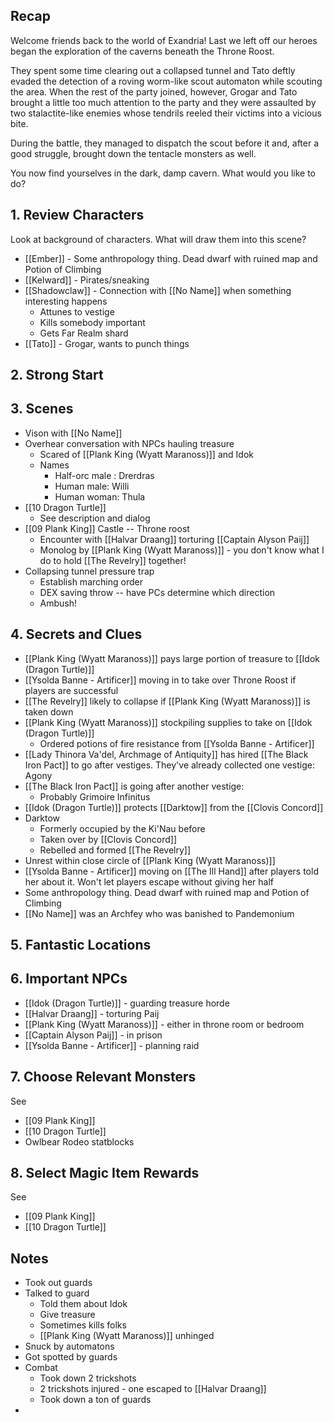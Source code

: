 ## Recap

Welcome friends back to the world of Exandria! Last we left off our heroes began the exploration of the caverns beneath the Throne Roost.

They spent some time clearing out a collapsed tunnel and Tato deftly evaded the detection of a roving worm-like scout automaton while scouting the area. When the rest of the party joined, however, Grogar and Tato brought a little too much attention to the party and they were assaulted by two stalactite-like enemies whose tendrils reeled their victims into a vicious bite.

During the battle, they managed to dispatch the scout before it and, after a good struggle, brought down the tentacle monsters as well.

You now find yourselves in the dark, damp cavern. What would you like to do?


## 1. Review Characters

Look at background of characters. What will draw them into this scene?

* [[Ember]] - Some anthropology thing. Dead dwarf with ruined map and Potion of Climbing
* [[Kelward]] - Pirates/sneaking
* [[Shadowclaw]] - Connection with [[No Name]] when something interesting happens
	* Attunes to vestige
	* Kills somebody important
	* Gets Far Realm shard
* [[Tato]] - Grogar, wants to punch things

## 2. Strong Start

## 3. Scenes

* Vison with [[No Name]]
* Overhear conversation with NPCs hauling treasure
	* Scared of [[Plank King (Wyatt Maranoss)]] and Idok
	* Names
		* Half-orc male : Drerdras
		* Human male: Willi
		* Human woman: Thula
* [[10 Dragon Turtle]]
	* See description and dialog
* [[09 Plank King]] Castle -- Throne roost
	* Encounter with [[Halvar Draang]] torturing [[Captain Alyson Paij]]
	* Monolog by [[Plank King (Wyatt Maranoss)]] - you don't know what I do to hold [[The Revelry]] together!
* Collapsing tunnel pressure trap
	* Establish marching order
	* DEX saving throw -- have PCs determine which direction
	* Ambush!

## 4. Secrets and Clues

* [[Plank King (Wyatt Maranoss)]] pays large portion of treasure to [[Idok (Dragon Turtle)]]
* [[Ysolda Banne - Artificer]] moving in to take over Throne Roost if players are successful
* [[The Revelry]] likely to collapse if [[Plank King (Wyatt Maranoss)]] is taken down
* [[Plank King (Wyatt Maranoss)]] stockpiling supplies to take on [[Idok (Dragon Turtle)]]
	* Ordered potions of fire resistance from [[Ysolda Banne - Artificer]]
* [[Lady Thinora Va'del, Archmage of Antiquity]] has hired [[The Black Iron Pact]] to go after vestiges. They've already collected one vestige: Agony
* [[The Black Iron Pact]] is going after another vestige: 
	* Probably Grimoire Infinitus
* [[Idok (Dragon Turtle)]] protects [[Darktow]] from the [[Clovis Concord]]
* Darktow
	* Formerly occupied by the Ki'Nau before
	* Taken over by [[Clovis Concord]]
	* Rebelled and formed [[The Revelry]]
* Unrest within close circle of [[Plank King (Wyatt Maranoss)]]
* [[Ysolda Banne - Artificer]] moving on [[The Ill Hand]] after players told her about it. Won't let players escape without giving her half
* Some anthropology thing. Dead dwarf with ruined map and Potion of Climbing
* [[No Name]] was an Archfey who was banished to Pandemonium

## 5. Fantastic Locations

## 6. Important NPCs

* [[Idok (Dragon Turtle)]] - guarding treasure horde
* [[Halvar Draang]] - torturing Paij
* [[Plank King (Wyatt Maranoss)]] - either in throne room or bedroom
* [[Captain Alyson Paij]] - in prison
* [[Ysolda Banne - Artificer]] - planning raid

## 7. Choose Relevant Monsters

See
* [[09 Plank King]]
* [[10 Dragon Turtle]]
* Owlbear Rodeo statblocks

## 8. Select Magic Item Rewards

See
* [[09 Plank King]]
* [[10 Dragon Turtle]]

## Notes

* Took out guards
* Talked to guard
	* Told them about Idok
	* Give treasure
	* Sometimes kills folks
	* [[Plank King (Wyatt Maranoss)]] unhinged
* Snuck by automatons
* Got spotted by guards
* Combat
	* Took down 2 trickshots
	* 2 trickshots injured - one escaped to [[Halvar Draang]]
	* Took down a ton of guards
* 